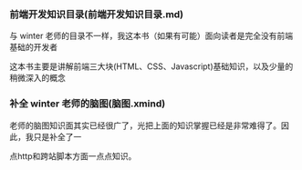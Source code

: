 ### 前端开发知识目录(前端开发知识目录.md)
与 winter 老师的目录不一样，我这本书（如果有可能）面向读者是完全没有前端基础的开发者

这本书主要是讲解前端三大块(HTML、CSS、Javascript)基础知识，以及少量的稍微深入的概念

### 补全 winter 老师的脑图(脑图.xmind)

老师的脑图知识面其实已经很广了，光把上面的知识掌握已经是非常难得了。因此，我只是补全了一

点http和跨站脚本方面一点点知识。

